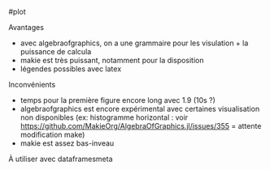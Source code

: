 #plot

Avantages

-   avec algebraofgraphics, on a une grammaire pour les visulation + la
    puissance de calcula
-   makie est très puissant, notamment pour la disposition
-   légendes possibles avec latex

Inconvénients

-   temps pour la première figure encore long avec 1.9 (10s ?)
-   algebraofgraphics est encore expérimental avec certaines
    visualisation non disponibles (ex: histogramme horizontal : voir
    <https://github.com/MakieOrg/AlgebraOfGraphics.jl/issues/355> =
    attente modification make)
-   makie est assez bas-inveau

À utiliser avec dataframesmeta
